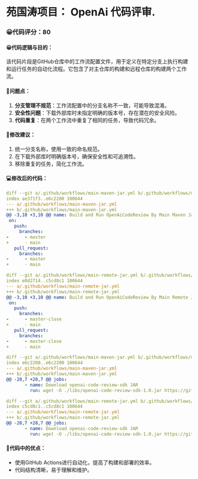 # 苑国涛项目： OpenAi 代码评审.
### 😀代码评分：80
#### 😀代码逻辑与目的：
该代码片段是GitHub仓库中的工作流配置文件，用于定义在特定分支上执行构建和运行任务的自动化流程。它包含了对主仓库的构建和远程仓库的构建两个工作流。

#### 🤔问题点：
1. **分支管理不规范**：工作流配置中的分支名称不一致，可能导致混淆。
2. **安全性问题**：下载外部库时未指定明确的版本号，存在潜在的安全风险。
3. **代码重复**：在两个工作流中重复了相同的任务，导致代码冗余。

#### 🎯修改建议：
1. 统一分支名称，使用一致的命名规范。
2. 在下载外部库时明确版本号，确保安全性和可追溯性。
3. 移除重复的任务，简化工作流。

#### 💻修改后的代码：
```yaml
diff --git a/.github/workflows/main-maven-jar.yml b/.github/workflows/main-maven-jar.yml
index ae371f3..e6c2200 100644
--- a/.github/workflows/main-maven-jar.yml
+++ b/.github/workflows/main-maven-jar.yml
@@ -3,10 +3,10 @@ name: Build and Run OpenAiCodeReview By Main Maven Jar
 on:
   push:
     branches:
-      - master
+      - main
   pull_request:
     branches:
-      - master
+      - main

diff --git a/.github/workflows/main-remote-jar.yml b/.github/workflows/main-remote-jar.yml
index e0d2714..c5cd8c1 100644
--- a/.github/workflows/main-remote-jar.yml
+++ b/.github/workflows/main-remote-jar.yml
@@ -3,10 +3,10 @@ name: Build and Run OpenAiCodeReview By Main Remote Jar
 on:
   push:
     branches:
-      - master-close
+      - main
   pull_request:
     branches:
-      - master-close
+      - main

diff --git a/.github/workflows/main-maven-jar.yml b/.github/workflows/main-maven-jar.yml
index e6c2200..e6c2200 100644
--- a/.github/workflows/main-maven-jar.yml
+++ b/.github/workflows/main-maven-jar.yml
@@ -28,7 +28,7 @@ jobs:
       - name: Download openai-code-review-sdk JAR
         run: wget -O ./libs/openai-code-review-sdk-1.0.jar https://github.com/fuzhengwei/openai-code-review-log/releases/download/v1.0/openai-code-review-sdk-1.0.jar

diff --git a/.github/workflows/main-remote-jar.yml b/.github/workflows/main-remote-jar.yml
index c5cd8c1..c5cd8c1 100644
--- a/.github/workflows/main-remote-jar.yml
+++ b/.github/workflows/main-remote-jar.yml
@@ -28,7 +28,7 @@ jobs:
       - name: Download openai-code-review-sdk JAR
         run: wget -O ./libs/openai-code-review-sdk-1.0.jar https://github.com/YGT001/openai-code-review-log/releases/download/v1.0/openai-code-review-sdk-1.0.jar
```

#### 🌟代码中的优点：
- 使用GitHub Actions进行自动化，提高了构建和部署的效率。
- 代码结构清晰，易于理解和维护。